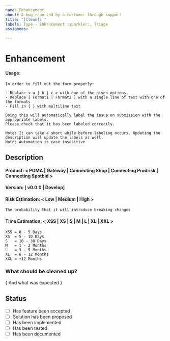 ```yaml
---
name: Enhancement
about: A bug reported by a customer through support
title: "[Clean]: "
labels: Type - Enhancement :sparkler:, Triage
assignees: ''

---
```


# Enhancement

#### Usage:
```
In order to fill out the form properly:

- Replace < a | b | c > with one of the given options.
- Replace [ Format1 | Format2 ] with a single line of text with one of the formats
- Fill in { } with multiline text

Doing this will automatically label the issue on submission with the appropriate labels.
Please check that it has been labeled correctly.

Note: It can take a short while before labeling occurs. Updating the description will update the labels as well.
Note: Automation is case insesitive
```

## Description

#### Product: < POMA | Gateway | Connecting Shop | Connecting Prodrisk | Connecting Spotbid >

#### Version: [ v0.0.0 |  Develop]

#### Risk Estimation: < Low | Medium | High >
``
The probability that it will introduce breaking changes
``
#### Time Estimation: < XSS | XS |  S | M | L | XL | XXL >

```
XSS = 0 - 5 Days
XS  = 5 - 10 Days
S   = 10 - 30 Days
M   = 1 - 2 Months
L   = 3 - 5 Months
XL  = 6 - 12 Months
XXL = +12 Months
```

### What should be cleaned up?

{ And what was expected }

## Status

- [ ] Has feature been accepted
- [ ] Solution has been proposed
- [ ] Has been implemented
- [ ] Has been tested
- [ ] Has been documented